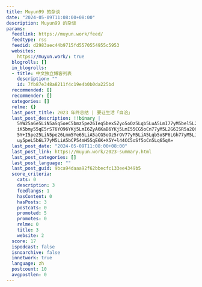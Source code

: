 ```yaml
---
title: Muyun99 的杂谈
date: "2024-05-09T11:08:00+08:00"
description: Muyun99 的杂谈
params:
  feedlink: https://muyun.work/feed/
  feedtype: rss
  feedid: d2983aec44b9715fd5570554955c5953
  websites:
    https://muyun.work/: true
  blogrolls: []
  in_blogrolls:
  - title: 中文独立博客列表
    description: ""
    id: 7fb87e348a8211f4c19e4b0b0da225bd
  recommended: []
  recommender: []
  categories: []
  relme: {}
  last_post_title: 2023 年终总结 | 要让生活「自洽」
  last_post_description: !!binary |
    5YW25a6e5LiN5aSq5oeC5bmz5pe26Ieq5bex5Zyo5oOz5Lqb5LuA5LmI77yM5bel5L2c5L
    iK5bmy55qE5rS76YO96YKj5LmI6ZyA6KaB6YKj5LmI55CG5oCn77yM5L2G6ISR5a2Q6YeM
    5Y+I5pe25LiN5pe26Lmm5Ye65LiA5aCG5oOz5rOV77yM5LiA5Lqb5oSP6LGh77yM5LiA5p
    uy5peL5b6L77yM5LiA5bCP54mH55qE6K+X5Y+l44CC5oSf5oCn5Lq65qA=
  last_post_date: "2024-05-09T11:08:00+08:00"
  last_post_link: https://muyun.work/2023-summary.html
  last_post_categories: []
  last_post_language: ""
  last_post_guid: 9bca94daaa92f62bbecfc133ee4349b5
  score_criteria:
    cats: 0
    description: 3
    feedlangs: 1
    hasContent: 0
    hasPosts: 3
    postcats: 0
    promoted: 5
    promotes: 0
    relme: 0
    title: 3
    website: 2
  score: 17
  ispodcast: false
  isnoarchive: false
  innetwork: true
  language: zh
  postcount: 10
  avgpostlen: 0
---
```

